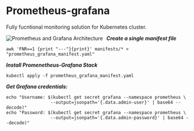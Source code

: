 # Prometheus-grafana

Fully fucntional monitoring solution for Kubernetes cluster.

<img src="https://raw.githubusercontent.com/srinisbook/images/master/Prometheus-grafana.png"
     alt="Prometheus and Grafana Architecture"
     style="float: left; margin-right: 10px;" />

***Create a single manifest file***
```
awk 'FNR==1 {print "---"}{print}' manifests/* > "prometheus_grafana_manifest.yaml"
```
***Install Promenetheus-Grafana Stack***
````
kubectl apply -f prometheus_grafana_manifest.yaml
````

***Get Grafana credentials:***
```
echo "Username: $(kubectl get secret grafana --namespace prometheus \
                 --output=jsonpath='{.data.admin-user}' | base64 --decode)"
echo "Password: $(kubectl get secret grafana --namespace prometheus \
                 --output=jsonpath='{.data.admin-password}' | base64 --decode)"
```
